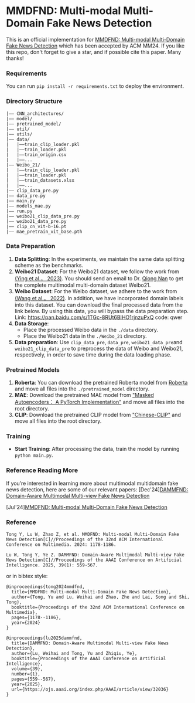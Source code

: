 # MMDFND: Multi-modal Multi-Domain Fake News Detection
This is an official implementation for [MMDFND: Multi-modal Multi-Domain Fake News Detection](https://dl.acm.org/doi/abs/10.1145/3664647.3681317) which has been accepted by ACM MM24. If you like this repo, don't forget to give a star, and if possible cite this paper. Many thanks!
### Requirements
You can run `pip install -r requirements.txt` to deploy the environment.
### Directory Structure
```
|–– CNN_architectures/
|–– model/
|–– pretrained_model/
|–– util/
|–– utils/
|–– data/
|   |––train_clip_loader.pkl
|   |––train_loader.pkl
|   |––train_origin.csv
|   |––...
|–– Weibo_21/
|   |––train_clip_loader.pkl
|   |––train_loader.pkl
|   |––train_datasets.xlsx
|   |––...
|–– clip_data_pre.py
|–– data_pre.py
|–– main.py
|–– models_mae.py
|–– run.py
|–– weibo21_clip_data_pre.py
|–– weibo21_data_pre.py
|–– clip_cn_vit-b-16.pt
|–– mae_pretrain_vit_base.pth
```
### Data Preparation
1. **Data Splitting**: In the experiments, we maintain the same data splitting scheme as the benchmarks.
2. **Weibo21 Dataset**: For the Weibo21 dataset, we follow the work from [(Ying et al.， 2023)](https://github.com/yingqichao/fnd-bootstrap). You should send an email to Dr. [Qiong Nan](mailto:nanqiong19z@ict.ac.cn) to get the complete multimodal multi-domain dataset Weibo21.
3. **Weibo Dataset**: For the Weibo dataset, we adhere to the work from [(Wang et al.， 2022)](https://github.com/yaqingwang/EANN-KDD18). In addition, we have incorporated domain labels into this dataset. You can download the final processed data from the link below. By using this data, you will bypass the data preparation step. Link: https://pan.baidu.com/s/1TGc-8RUt6BIHO1rjnzuPxQ code: qwer
4. **Data Storage**:
    - Place the processed Weibo data in the `./data` directory.
    - Place the Weibo21 data in the `./Weibo_21` directory.
5. **Data preparation**: Use `clip_data_pre`, `data_pre`, `weibo21_data_pre`and `weibo21_clip_data_pre` to preprocess the data of Weibo and Weibo21, respectively, in order to save time during the data loading phase.
### Pretrained Models
1. **Roberta**: You can download the pretrained Roberta model from [Roberta](https://drive.google.com/drive/folders/1y2k22iMG1i1f302NLf-bj7UEe9zwTwLR?usp=sharing) and move all files into the `./pretrained_model` directory.
2. **MAE**: Download the pretrained MAE model from ["Masked Autoencoders： A PyTorch Implementation"](https://github.com/facebookresearch/mae) and move all files into the root directory.
3. **CLIP**: Download the pretrained CLIP model from ["Chinese-CLIP"](https://github.com/OFA-Sys/Chinese-CLIP) and move all files into the root directory.
### Training
- **Start Training**: After processing the data, train the model by running `python main.py`.
### Reference Reading More
If you’re interested in learning more about multimodal multidomain fake news detection, here are some of our relevant papers:
[Dec'24][DAMMFND: Domain-Aware Multimodal Multi-view Fake News Detection](https://ojs.aaai.org/index.php/AAAI/article/view/32036)

[Jul'24][MMDFND: Multi-modal Multi-Domain Fake News Detection](https://dl.acm.org/doi/abs/10.1145/3664647.3681317)
### Reference
```
Tong Y, Lu W, Zhao Z, et al. MMDFND: Multi-modal Multi-Domain Fake News Detection[C]//Proceedings of the 32nd ACM International Conference on Multimedia. 2024: 1178-1186.
```
```
Lu W, Tong Y, Ye Z. DAMMFND: Domain-Aware Multimodal Multi-view Fake News Detection[C]//Proceedings of the AAAI Conference on Artificial Intelligence. 2025, 39(1): 559-567.
```
or in bibtex style:
```
@inproceedings{tong2024mmdfnd,
  title={MMDFND: Multi-modal Multi-Domain Fake News Detection},
  author={Tong, Yu and Lu, Weihai and Zhao, Zhe and Lai, Song and Shi, Tong},
  booktitle={Proceedings of the 32nd ACM International Conference on Multimedia},
  pages={1178--1186},
  year={2024}
}
```
```
@inproceedings{lu2025dammfnd,
  title={DAMMFND: Domain-Aware Multimodal Multi-view Fake News Detection},
  author={Lu, Weihai and Tong, Yu and Zhiqiu, Ye},
  booktitle={Proceedings of the AAAI Conference on Artificial Intelligence},
  volume={39},
  number={1},
  pages={559--567},
  year={2025},
  url={https://ojs.aaai.org/index.php/AAAI/article/view/32036}
}
```
